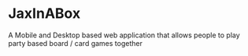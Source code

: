 # JaxInABox
A Mobile and Desktop based web application that allows people to play party based board / card games together

